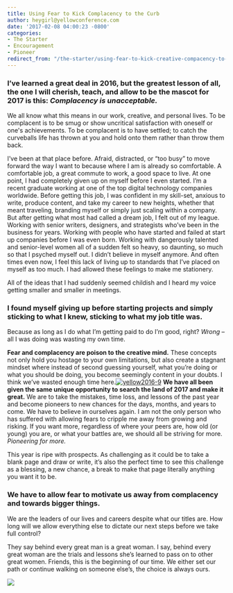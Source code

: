 ```yaml
---
title: Using Fear to Kick Complacency to the Curb
author: heygirl@yellowconference.com
date: '2017-02-08 04:00:23 -0800'
categories:
- The Starter
- Encouragement
- Pioneer
redirect_from: "/the-starter/using-fear-to-kick-creative-compacency-to-the-ground/"
---
```


### **I’ve learned a great deal in 2016, but the greatest lesson of all, the one I will cherish, teach, and allow to be the mascot for 2017 is this: _Complacency is unacceptable._**

We all know what this means in our work, creative, and personal lives. To be complacent is to be smug or show uncritical satisfaction with oneself or one's achievements. To be complacent is to have settled; to catch the curveballs life has thrown at you and hold onto them rather than throw them back.

I’ve been at that place before. Afraid, distracted, or “too busy” to move forward the way I want to because where I am is already so comfortable. A comfortable job, a great commute to work, a good space to live. At one point, I had completely given up on myself before I even started. I’m a recent graduate working at one of the top digital technology companies worldwide. Before getting this job, I was confident in my skill-set, anxious to write, produce content, and take my career to new heights, whether that meant traveling, branding myself or simply just scaling within a company. But after getting what most had called a dream job, I felt out of my league.  Working with senior writers, designers, and strategists who’ve been in the business for years. Working with people who have started and failed at start up companies before I was even born. Working with dangerously talented and senior-level women all of a sudden felt so heavy, so daunting, so much so that I psyched myself out. I didn’t believe in myself anymore. And often times even now, I feel this lack of living up to standards that I’ve placed on myself as too much. I had allowed these feelings to make me stationery.

All of the ideas that I had suddenly seemed childish and I heard my voice getting smaller and smaller in meetings.

### **I found myself giving up before starting projects and simply sticking to what I knew, sticking to what my job title was.**

Because as long as I do what I’m getting paid to do I’m good, right? _Wrong_ – all I was doing was wasting my own time.

**Fear and complacency are poison to the creative mind.** These concepts not only hold you hostage to your own limitations, but also create a stagnant mindset where instead of second guessing yourself, what you’re doing or what you should be doing, you become seemingly content in your doubts. I think we’ve wasted enough time here.[![yellow2016-9](https://yellow-blog-images.imgix.net/2017/02/Yellow2016-9.jpg)](https://yellow-blog-images.imgix.net/2017/02/Yellow2016-9.jpg) **We have all been given the same unique opportunity to search the land of 2017 and make it great.** We are to take the mistakes, time loss, and lessons of the past year and become pioneers to new chances for the days, months, and years to come. We have to believe in ourselves again. I am not the only person who has suffered with allowing fears to cripple me away from growing and risking. If you want more, regardless of where your peers are, how old (or young) you are, or what your battles are, we should all be striving for more. _Pioneering for more._

This year is ripe with prospects. As challenging as it could be to take a blank page and draw or write, it’s also the perfect time to see this challenge as a blessing, a new chance, a break to make that page literally anything you want it to be.

### **We have to allow fear to motivate us away from complacency and towards bigger things.**

We are the leaders of our lives and careers despite what our titles are. How long will we allow everything else to dictate our next steps before we take full control?

They say behind every great man is a great woman. I say, behind every great woman are the trials and lessons she’s learned to pass on to other great women. Friends, this is the beginning of our time. We either set our path or continue walking on someone else’s, the choice is always ours.

[![](https://yellow-blog-images.imgix.net/2017/02/KIANASTLOUIS.jpg)](https://kstlouis.wordpress.com/)
